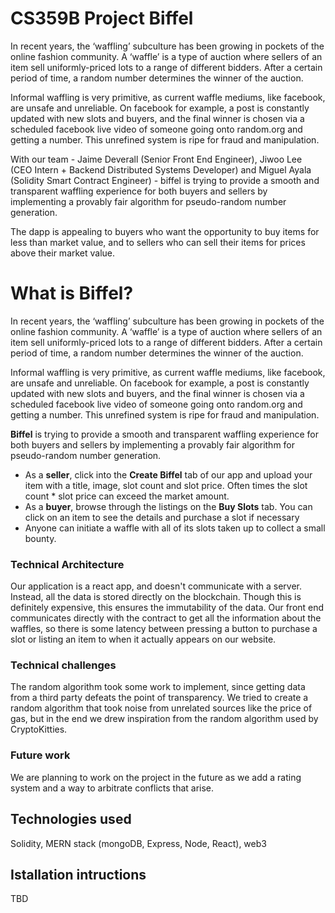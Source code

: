 # CS359B Project Biffel

In recent years, the ‘waffling’ subculture has been growing in pockets of the online fashion community. A ‘waffle’ is a type of auction where sellers of an item sell uniformly-priced lots to a range of different bidders. After a certain period of time, a random number determines the winner of the auction. 

Informal waffling is very primitive, as current waffle mediums, like facebook, are unsafe and unreliable. On facebook for example, a post is constantly updated with new slots and buyers, and the final winner is chosen via a scheduled facebook live video of someone going onto random.org and getting a number. This unrefined system is ripe for fraud and manipulation.

With our team - Jaime Deverall (Senior Front End Engineer), Jiwoo Lee (CEO Intern + Backend Distributed Systems Developer) and Miguel Ayala (Solidity Smart Contract Engineer) - biffel is trying to provide a smooth and transparent waffling experience for both buyers and sellers by implementing a provably fair algorithm for pseudo-random number generation.

The dapp is appealing to buyers who want the opportunity to buy items for less than market value, and to sellers who can sell their items for prices above their market value.

# What is Biffel?

In recent years, the ‘waffling’ subculture has been growing in pockets of the online fashion community. A ‘waffle’ is a type of auction where sellers of an item sell uniformly-priced lots to a range of different bidders. After a certain period of time, a random number determines the winner of the auction. 

Informal waffling is very primitive, as current waffle mediums, like facebook, are unsafe and unreliable. On facebook for example, a post is constantly updated with new slots and buyers, and the final winner is chosen via a scheduled facebook live video of someone going onto random.org and getting a number. This unrefined system is ripe for fraud and manipulation.

**Biffel** is trying to provide a smooth and transparent waffling experience for both buyers and sellers by implementing a provably fair algorithm for pseudo-random number generation.

* As a **seller**, click into the **Create Biffel** tab of our app and upload your item with a title, image, slot count and slot price. Often times the slot count * slot price can exceed the market amount.
* As a **buyer**, browse through the listings on the **Buy Slots** tab. You can click on an item to see the details and purchase a slot if necessary
* Anyone can initiate a waffle with all of its slots taken up to collect a small bounty.

### Technical Architecture
Our application is a react app, and doesn't communicate with a server. Instead, all the data is stored directly on the blockchain. Though this is definitely expensive, this ensures the immutability of the data. Our front end communicates directly with the contract to get all the information about the waffles, so there is some latency between pressing a button to purchase a slot or listing an item to when it actually appears on our website.

### Technical challenges

The random algorithm took some work to implement, since getting data from a third party defeats the point of transparency. We tried to create a random algorithm that took noise from unrelated sources like the price of gas, but in the end we drew inspiration from the random algorithm used by CryptoKitties.

### Future work

We are planning to work on the project in the future as we add a rating system and a way to arbitrate conflicts that arise. 

## Technologies used

Solidity, MERN stack (mongoDB, Express, Node, React), web3

## Istallation intructions

TBD
